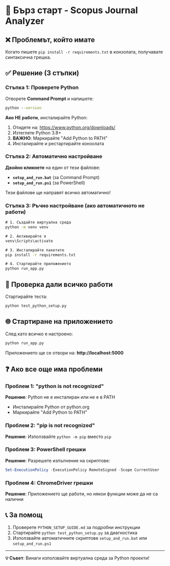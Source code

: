 # 🚀 Бърз старт - Scopus Journal Analyzer

## ❌ Проблемът, който имате

Когато пишете `pip install -r requirements.txt` в конзолата, получавате синтаксична грешка.

## ✅ Решение (3 стъпки)

### Стъпка 1: Проверете Python
Отворете **Command Prompt** и напишете:
```cmd
python --version
```

**Ако НЕ работи**, инсталирайте Python:
1. Отидете на: https://www.python.org/downloads/
2. Изтеглете Python 3.8+
3. **ВАЖНО**: Маркирайте "Add Python to PATH"
4. Инсталирайте и рестартирайте конзолата

### Стъпка 2: Автоматично настройване
**Двойно кликнете** на един от тези файлове:

- **`setup_and_run.bat`** (за Command Prompt)
- **`setup_and_run.ps1`** (за PowerShell)

Тези файлове ще направят всичко автоматично!

### Стъпка 3: Ръчно настройване (ако автоматичното не работи)

```cmd
# 1. Създайте виртуална среда
python -m venv venv

# 2. Активирайте я
venv\Scripts\activate

# 3. Инсталирайте пакетите
pip install -r requirements.txt

# 4. Стартирайте приложението
python run_app.py
```

## 🧪 Проверка дали всичко работи

Стартирайте теста:
```cmd
python test_python_setup.py
```

## 🌐 Стартиране на приложението

След като всичко е настроено:
```cmd
python run_app.py
```

Приложението ще се отвори на: **http://localhost:5000**

## ❓ Ако все още има проблеми

### Проблем 1: "python is not recognized"
**Решение**: Python не е инсталиран или не е в PATH
- Инсталирайте Python от python.org
- Маркирайте "Add Python to PATH"

### Проблем 2: "pip is not recognized"  
**Решение**: Използвайте `python -m pip` вместо `pip`

### Проблем 3: PowerShell грешки
**Решение**: Разрешете изпълнение на скриптове:
```powershell
Set-ExecutionPolicy -ExecutionPolicy RemoteSigned -Scope CurrentUser
```

### Проблем 4: ChromeDriver грешки
**Решение**: Приложението ще работи, но някои функции може да не са налични

## 📞 За помощ

1. Проверете `PYTHON_SETUP_GUIDE.md` за подробни инструкции
2. Стартирайте `python test_python_setup.py` за диагностика
3. Използвайте автоматичните скриптове `setup_and_run.bat` или `setup_and_run.ps1`

---

**💡 Съвет**: Винаги използвайте виртуална среда за Python проекти!

